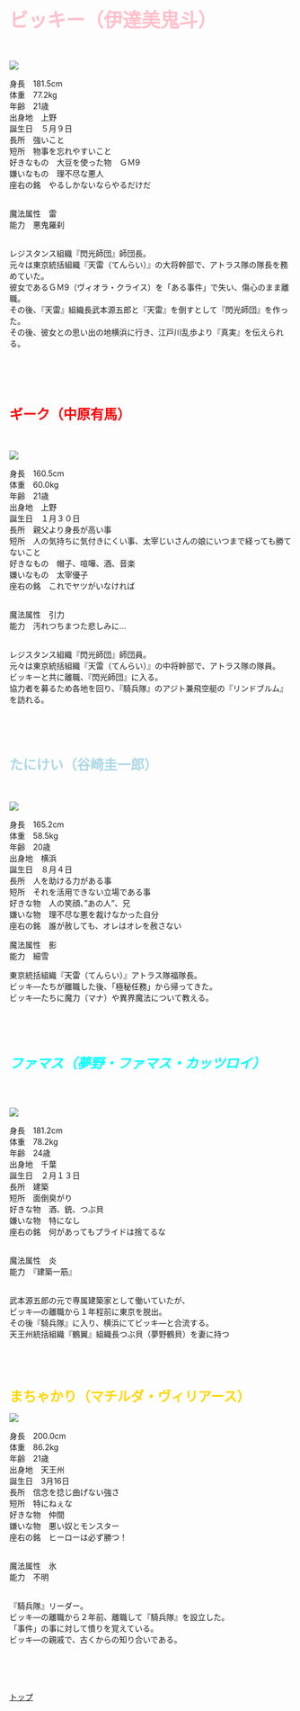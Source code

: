 <html>

<head>
<title>キャラクター紹介</title>
<style>
 h1 {color: pink;}
 h2 {color: red;}
 h3 {color: blue;}
 h4 {color: lightblue;}
 h5 {color: navy;}
 h6 {color: aqua;}
 h7 {color: black;}
 h8 {color: cyan;}
 h9 {color: gold;}
</style>
</head>

<h1><strong><big>ビッキー（伊達美鬼斗）</h1></strong></big><br>

<img src="vichy.png"></img><br>

身長　181.5cm<br>
体重　77.2kg<br>
年齢　21歳<br>
出身地　上野<br>
誕生日　５月９日<br>
長所　強いこと<br>
短所　物事を忘れやすいこと<br>
好きなもの　大豆を使った物　ＧＭ9<br>
嫌いなもの　理不尽な悪人<br>
座右の銘　やるしかないならやるだけだ<br><br>

魔法属性　雷<br>
能力　悪鬼羅刹<br><br>

レジスタンス組織『閃光師団』師団長。<br>
元々は東京統括組織『天雷（てんらい）』の大将幹部で、アトラス隊の隊長を務めていた。<br>
彼女であるＧＭ9（ヴィオラ・クライス）を「ある事件」で失い、傷心のまま離職。<br>
その後、『天雷』組織長武本源五郎と『天雷』を倒すとして『閃光師団』を作った。<br>
その後、彼女との思い出の地横浜に行き、江戸川乱歩より『真実』を伝えられる。<br><br><br><br><br>

<h2><strong><font size=5>ギーク（中原有馬）　</h2></strong></font><br>

<img src="Geek.png"></img><br>

身長　160.5cm<br>
体重　60.0kg<br>
年齢　21歳<br>
出身地　上野<br>
誕生日　１月３０日<br>
長所　親父より身長が高い事<br>
短所　人の気持ちに気付きにくい事、太宰じいさんの娘にいつまで経っても勝てないこと<br>
好きなもの　帽子、喧嘩、酒、音楽<br>
嫌いなもの　太宰優子<br>
座右の銘　これでヤツがいなければ<br><br>


魔法属性　引力<br>
能力　汚れつちまつた悲しみに…<br><br>

レジスタンス組織『閃光師団』師団員。<br>
元々は東京統括組織『天雷（てんらい）』の中将幹部で、アトラス隊の隊員。<br>
ビッキーと共に離職、『閃光師団』に入る。<br>
協力者を募るため各地を回り、『騎兵隊』のアジト兼飛空艇の『リンドブルム』を訪れる。<br><br><br><br><br>


<h4><strong><font size=5>たにけい（谷崎圭一郎）　</h4></strong></font><br>

<img src="tanikei.png"></img><br>

身長　165.2cm<br>
体重　58.5kg<br>
年齢　20歳<br>
出身地　横浜<br>
誕生日　８月４日<br>
長所　人を助ける力がある事<br>
短所　それを活用できない立場である事<br>
好きな物　人の笑顔、”あの人”、兄<br>
嫌いな物　理不尽な悪を裁けなかった自分<br>
座右の銘　誰が赦しても、オレはオレを赦さない<br>

魔法属性　影<br>
能力　細雪<br>

東京統括組織『天雷（てんらい）』アトラス隊福隊長。<br>
ビッキ―たちが離職した後、「極秘任務」から帰ってきた。<br>
ビッキ―たちに魔力（マナ）や異界魔法について教える。<br><br><br><br><br>


<h6><strong><font size=5>ファマス（夢野・ファマス・カッツロイ）　</h6></strong></font><br>

<img src="famas.png"></img><br>

身長　181.2cm<br>
体重　78.2kg<br>
年齢　24歳<br>
出身地　千葉<br>
誕生日　２月１３日<br>
長所　建築<br>
短所　面倒臭がり<br>
好きな物　酒、銃、つぶ貝<br>
嫌いな物　特になし<br>
座右の銘　何があってもプライドは捨てるな<br><br>

魔法属性　炎<br>
能力　『建築一筋』<br><br>

武本源五郎の元で専属建築家として働いていたが、<br>
ビッキ―の離職から１年程前に東京を脱出。<br>
その後『騎兵隊』に入り、横浜にてビッキ―と合流する。<br>
天王州統括組織『鶴翼』組織長つぶ貝（夢野鶴貝）を妻に持つ<br><br><br><br><br>


<h9><strong><font size=5>まちゃかり（マチルダ・ヴィリアース）　</h9></strong></font><br>

<img src="matyakari.png"></img><br>

身長　200.0cm<br>
体重　86.2kg<br>
年齢　21歳<br>
出身地　天王州<br>
誕生日　3月16日<br>
長所　信念を捻じ曲げない強さ<br>
短所　特にねぇな<br>
好きな物　仲間<br>
嫌いな物　悪い奴とモンスター<br>
座右の銘　ヒーローは必ず勝つ！<br><br>

魔法属性　氷<br>
能力　不明<br><br>

『騎兵隊』リーダー。<br>
ビッキ―の離職から２年前、離職して『騎兵隊』を設立した。<br>
「事件」の事に対して憤りを覚えている。<br>
ビッキ―の親戚で、古くからの知り合いである。<br><br><br><br><br>

<a href="home.md">トップ</a>
</html>

